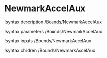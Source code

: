 <!-- MOOSE Documentation Stub: Remove this when content is added. -->

# NewmarkAccelAux
!syntax description /Bounds/NewmarkAccelAux

!syntax parameters /Bounds/NewmarkAccelAux

!syntax inputs /Bounds/NewmarkAccelAux

!syntax children /Bounds/NewmarkAccelAux
